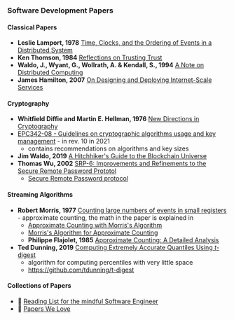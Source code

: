 ### Software Development Papers

#### Classical Papers

* **Leslie Lamport, 1978** [Time, Clocks, and the Ordering of Events in a Distributed System](https://lamport.azurewebsites.net/pubs/time-clocks.pdf)
* **Ken Thomson, 1984** [Reflections on Trusting Trust](https://www.cs.cmu.edu/~rdriley/487/papers/Thompson_1984_ReflectionsonTrustingTrust.pdf)
* **Waldo, J., Wyant, G., Wollrath, A. & Kendall, S., 1994** [A Note on Distributed Computing](https://scholar.harvard.edu/files/waldo/files/waldo-94.pdf)
* **James Hamilton, 2007** [On Designing and Deploying Internet-Scale Services](https://www.usenix.org/legacy/event/lisa07/tech/full_papers/hamilton/hamilton.pdf)

#### Cryptography

* **Whitfield Diffie and Martin E. Hellman, 1976** [New Directions in Cryptography](https://www.cs.jhu.edu/~rubin/courses/sp03/papers/diffie.hellman.pdf)
* [EPC342-08 - Guidelines on cryptographic algorithms usage and key management](https://www.europeanpaymentscouncil.eu/document-library/guidance-documents/guidelines-cryptographic-algorithms-usage-and-key-management) - in rev. 10 in 2021
  * contains recommendations on algorithms and key sizes
* **Jim Waldo, 2019** [A Hitchhiker's Guide to the Blockchain Universe](https://queue.acm.org/detail.cfm?id=3305265)
* **Thomas Wu, 2002** [SRP-6: Improvements and Refinements to the Secure Remote Password Prototol](http://srp.stanford.edu/doc.html)
  * [Secure Remote Password protocol](https://en.wikipedia.org/wiki/Secure_Remote_Password_protocol)

#### Streaming Algorithms

* **Robert Morris, 1977** [Counting large numbers of events in small registers](https://www.inf.ed.ac.uk/teaching/courses/exc/reading/morris.pdf) - approximate counting, the math in the paper is explained in
  * [Approximate Counting with Morris's Algorithm](https://gregorygundersen.com/blog/2019/11/11/morris-algorithm/)
  * [Morris's Algorithm for Approximate Counting](https://arpitbhayani.me/blogs/morris-counter)
  * **Philippe Flajolet, 1985** [Approximate Counting: A Detailed Analysis](http://algo.inria.fr/flajolet/Publications/Flajolet85c.pdf)
* **Ted Dunning, 2019** [Computing Extremely Accurate Quantiles Using *t*-digest](https://arxiv.org/pdf/1902.04023.pdf)
  * algorithm for computing percentiles with very little space
  * https://github.com/tdunning/t-digest

#### Collections of Papers

* 🔗 [Reading List for the mindful Software Engineer](https://gerlacdt.github.io/posts/classic-papers/)
* 🔗 [Papers We Love](https://github.com/papers-we-love/papers-we-love)
